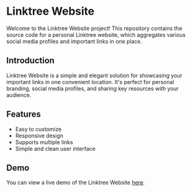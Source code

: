 # Linktree Website

Welcome to the Linktree Website project! This repository contains the source code for a personal Linktree website, which aggregates various social media profiles and important links in one place.

## Introduction

Linktree Website is a simple and elegant solution for showcasing your important links in one convenient location. It's perfect for personal branding, social media profiles, and sharing key resources with your audience.

## Features

- Easy to customize
- Responsive design
- Supports multiple links
- Simple and clean user interface

## Demo

You can view a live demo of the Linktree Website [here](https://your-demo-link.com).
